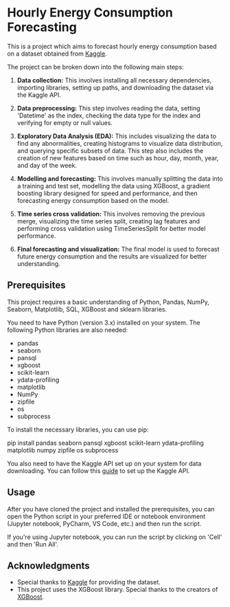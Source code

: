 # Hourly Energy Consumption Forecasting

This is a project which aims to forecast hourly energy consumption based on a dataset obtained from [Kaggle](https://www.kaggle.com/robikscube/hourly-energy-consumption). 

The project can be broken down into the following main steps:

1. **Data collection:** This involves installing all necessary dependencies, importing libraries, setting up paths, and downloading the dataset via the Kaggle API.

2. **Data preprocessing:** This step involves reading the data, setting 'Datetime' as the index, checking the data type for the index and verifying for empty or null values. 

3. **Exploratory Data Analysis (EDA):** This includes visualizing the data to find any abnormalities, creating histograms to visualize data distribution, and querying specific subsets of data. This step also includes the creation of new features based on time such as hour, day, month, year, and day of the week.

4. **Modelling and forecasting:** This involves manually splitting the data into a training and test set, modelling the data using XGBoost, a gradient boosting library designed for speed and performance, and then forecasting energy consumption based on the model.

5. **Time series cross validation:** This involves removing the previous merge, visualizing the time series split, creating lag features and performing cross validation using TimeSeriesSplit for better model performance.

6. **Final forecasting and visualization:** The final model is used to forecast future energy consumption and the results are visualized for better understanding. 

## Prerequisites
This project requires a basic understanding of Python, Pandas, NumPy, Seaborn, Matplotlib, SQL, XGBoost and sklearn libraries. 

You need to have Python (version 3.x) installed on your system. The following Python libraries are also needed: 
* pandas
* seaborn
* pansql
* xgboost
* scikit-learn
* ydata-profiling
* matplotlib
* NumPy
* zipfile
* os
* subprocess

To install the necessary libraries, you can use pip:

pip install pandas seaborn pansql xgboost scikit-learn ydata-profiling matplotlib numpy zipfile os subprocess

You also need to have the Kaggle API set up on your system for data downloading. You can follow this [guide](https://towardsdatascience.com/downloading-datasets-from-kaggle-for-your-ml-project-b9120d405ea4) to set up the Kaggle API.

## Usage
After you have cloned the project and installed the prerequisites, you can open the Python script in your preferred IDE or notebook environment (Jupyter notebook, PyCharm, VS Code, etc.) and then run the script.

If you're using Jupyter notebook, you can run the script by clicking on 'Cell' and then 'Run All'.


## Acknowledgments
* Special thanks to [Kaggle](https://www.kaggle.com/) for providing the dataset.
* This project uses the XGBoost library. Special thanks to the creators of [XGBoost](https://xgboost.readthedocs.io/). 
